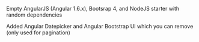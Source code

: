 Empty AngularJS (Angular 1.6.x), Bootsrap 4, and NodeJS starter with random dependencies

Added Angular Datepicker and Angular Bootstrap UI which you can remove (only used for pagination)
